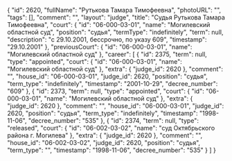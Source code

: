 {
    "id": 2620,
    "fullName": "Рутькова Тамара Тимофеевна",
    "photoURL": "",
    "tags": [],
    "comment": "",
    "layout": "judge",
    "title": "Судья Рутькова Тамара Тимофеевна",
    "court": {
        "id": "06-000-03-01",
        "name": "Могилевский областной суд",
        "position": "судья",
        "termType": "indefinitely",
        "term": null,
        "description": "c 29.10.2001, бессрочно, по указу 609",
        "timestamp": "29.10.2001"
    },
    "previousCourt": {
        "id": "06-000-03-01",
        "name": "Могилевский областной суд"
    },
    "career": [
        {
            "id": 2375,
            "term": null,
            "type": "appointed",
            "court": {
                "id": "06-000-03-01",
                "name": "Могилевский областной суд"
            },
            "extra": {
                "judge_id": 2620
            },
            "comment": "",
            "house_id": "06-000-03-01",
            "judge_id": 2620,
            "position": "судья",
            "term_type": "indefinitely",
            "timestamp": "2001-10-29",
            "decree_number": "609"
        },
        {
            "id": 2373,
            "term": null,
            "type": "appointed",
            "court": {
                "id": "06-000-03-01",
                "name": "Могилевский областной суд"
            },
            "extra": {
                "judge_id": 2620
            },
            "comment": "",
            "house_id": "06-000-03-01",
            "judge_id": 2620,
            "position": "судья",
            "term_type": "indefinitely",
            "timestamp": "1998-11-06",
            "decree_number": "535"
        },
        {
            "id": 2374,
            "term": null,
            "type": "released",
            "court": {
                "id": "06-002-03-02",
                "name": "суд Октябрьского района г. Могилева"
            },
            "extra": {
                "judge_id": 2620
            },
            "comment": "",
            "house_id": "06-002-03-02",
            "judge_id": 2620,
            "position": "судья",
            "term_type": "",
            "timestamp": "1998-11-06",
            "decree_number": "535"
        }
    ]
}